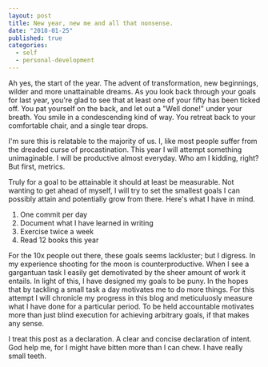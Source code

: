 ```yaml
---
layout: post
title: New year, new me and all that nonsense.
date: "2018-01-25"
published: true
categories:
  - self
  - personal-development
---
```


Ah yes, the start of the year. The advent of transformation, new beginnings, wilder and more unattainable dreams.
As you look back through your goals for last year, you're glad to see that at least one of your fifty
has been ticked off. You pat yourself on the back, and let out a "Well done!" under your breath.
You smile in a condescending kind of way. You retreat back to your comfortable chair, and a single tear drops.
 
I'm sure this is relatable to the majority of us. I, like most people suffer from the dreaded curse of procastination.
This year I will attempt something unimaginable. I will be productive almost everyday. Who am I kidding, right? But first, metrics.

Truly for a goal to be attainable it should at least be measurable. Not wanting to get ahead of myself, I will try to set
the smallest goals I can possibly attain and potentially grow from there. Here's what I have in mind.

1. One commit per day
2. Document what I have learned in writing
3. Exercise twice a week
4. Read 12 books this year

For the 10x people out there, these goals seems lackluster; but I digress. In my experience shooting for the moon is 
counterproductive. When I see a gargantuan task I easily get demotivated by the sheer amount of work it entails. In light of this,
I have designed my goals to be puny. In the hopes that by tackling a small task a day motivates me to do more things. For this attempt
I will chronicle my progress in this blog and meticuluosly measure what I have done for a particular period. To be held 
accountable motivates more than just blind execution for achieving arbitrary goals, if that makes any sense.

I treat this post as a declaration. A clear and concise declaration of intent. God help me, for I might have bitten more than I can 
chew. I have really small teeth.
